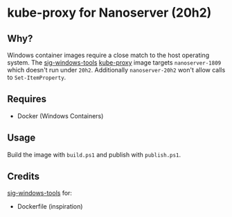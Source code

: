 # kube-proxy for Nanoserver (20h2)

## Why?
Windows container images require a close match to the host operating system. The [sig-windows-tools][1] [kube-proxy][2] image
targets `nanoserver-1809` which doesn't run under `20h2`. Additionally `nanoserver-20h2` won't allow calls to
`Set-ItemProperty`.

## Requires
* Docker (Windows Containers)

## Usage
Build the image with `build.ps1` and publish with `publish.ps1`.

## Credits
[sig-windows-tools][1] for:
* Dockerfile (inspiration)

[1]: https://github.com/kubernetes-sigs/sig-windows-tools
[2]: https://github.com/kubernetes/kube-proxy
